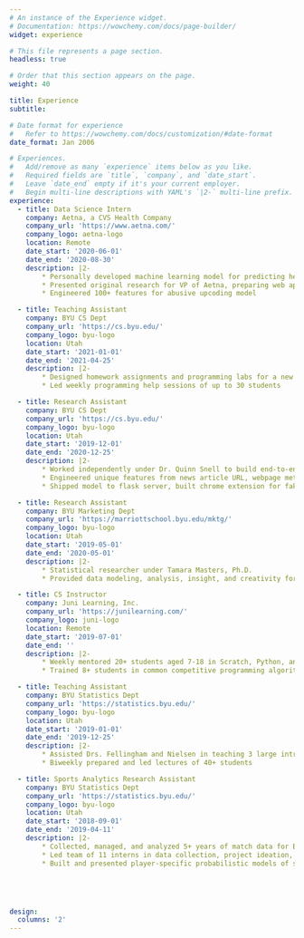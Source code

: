 ```yaml
---
# An instance of the Experience widget.
# Documentation: https://wowchemy.com/docs/page-builder/
widget: experience

# This file represents a page section.
headless: true

# Order that this section appears on the page.
weight: 40

title: Experience
subtitle:

# Date format for experience
#   Refer to https://wowchemy.com/docs/customization/#date-format
date_format: Jan 2006

# Experiences.
#   Add/remove as many `experience` items below as you like.
#   Required fields are `title`, `company`, and `date_start`.
#   Leave `date_end` empty if it's your current employer.
#   Begin multi-line descriptions with YAML's `|2-` multi-line prefix.
experience:
  - title: Data Science Intern
    company: Aetna, a CVS Health Company
    company_url: 'https://www.aetna.com/'
    company_logo: aetna-logo
    location: Remote
    date_start: '2020-06-01'
    date_end: '2020-08-30'
    description: |2-
        * Personally developed machine learning model for predicting healthcare provider abusive upcoding on inpatient DRG claims, projected to save up to $1,000,000 each month via audit recommendations
        * Presented original research for VP of Aetna, preparing web application for live model prediction
        * Engineered 100+ features for abusive upcoding model

  - title: Teaching Assistant
    company: BYU CS Dept
    company_url: 'https://cs.byu.edu/'
    company_logo: byu-logo
    location: Utah
    date_start: '2021-01-01'
    date_end: '2021-04-25'
    description: |2-
        * Designed homework assignments and programming labs for a new Computer Science course, CS 201R Intro to Data Science
        * Led weekly programming help sessions of up to 30 students

  - title: Research Assistant
    company: BYU CS Dept
    company_url: 'https://cs.byu.edu/'
    company_logo: byu-logo
    location: Utah
    date_start: '2019-12-01'
    date_end: '2020-12-25'
    description: |2-
        * Worked independently under Dr. Quinn Snell to build end-to-end neural network for classification of online news articles as “fake”
        * Engineered unique features from news article URL, webpage metadata, and article body using custom-built word/character embeddings and NLP models
        * Shipped model to flask server, built chrome extension for fake news article detection

  - title: Research Assistant
    company: BYU Marketing Dept
    company_url: 'https://marriottschool.byu.edu/mktg/'
    company_logo: byu-logo
    location: Utah
    date_start: '2019-05-01'
    date_end: '2020-05-01'
    description: |2-
        * Statistical researcher under Tamara Masters, Ph.D.
        * Provided data modeling, analysis, insight, and creativity for 8+ research projects

  - title: CS Instructor
    company: Juni Learning, Inc.
    company_url: 'https://junilearning.com/'
    company_logo: juni-logo
    location: Remote
    date_start: '2019-07-01'
    date_end: ''
    description: |2-
        * Weekly mentored 20+ students aged 7-18 in Scratch, Python, and Java
        * Trained 8+ students in common competitive programming algorithms and techniques, helping them to prepare for the USA Computing Olympiad bronze, silver, and gold divisions

  - title: Teaching Assistant
    company: BYU Statistics Dept
    company_url: 'https://statistics.byu.edu/'
    company_logo: byu-logo
    location: Utah
    date_start: '2019-01-01'
    date_end: '2019-12-25'
    description: |2-
        * Assisted Drs. Fellingham and Nielsen in teaching 3 large introductory statistics courses covering probability, hypothesis testing, linear regression, R programming, etc.
        * Biweekly prepared and led lectures of 40+ students

  - title: Sports Analytics Research Assistant
    company: BYU Statistics Dept
    company_url: 'https://statistics.byu.edu/'
    company_logo: byu-logo
    location: Utah
    date_start: '2018-09-01'
    date_end: '2019-04-11'
    description: |2-
        * Collected, managed, and analyzed 5+ years of match data for BYU women’s and men’s tennis teams
        * Led team of 11 interns in data collection, project ideation, and statistical analysis processes
        * Built and presented player-specific probabilistic models of serving percentages by service position and point outcome, presenting research insights to head coaches





design:
  columns: '2'
---
```

